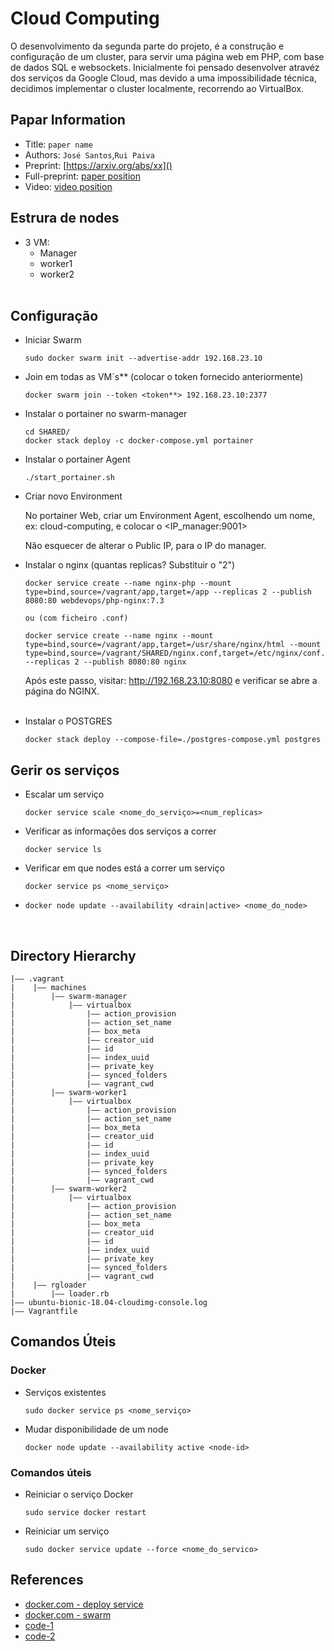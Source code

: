 Cloud Computing
===
O desenvolvimento da segunda parte do projeto, é a construção e configuração de um cluster, para servir uma página web em PHP, com base de dados SQL e websockets.
Inicialmente foi pensado desenvolver atravéz dos serviços da Google Cloud, mas devido a uma impossibilidade técnica, decidimos implementar o cluster localmente, recorrendo ao VirtualBox.


## Papar Information
- Title:  `paper name`
- Authors:  `José Santos`,`Rui Paiva`
- Preprint: [https://arxiv.org/abs/xx]()
- Full-preprint: [paper position]()
- Video: [video position]()

## Estrura de nodes
- 3 VM:
  - Manager
  - worker1
  - worker2<br><br>


## Configuração
- Iniciar Swarm
  ```
  sudo docker swarm init --advertise-addr 192.168.23.10
  ```
- Join em todas as VM´s** (colocar o token fornecido anteriormente)
  ```
  docker swarm join --token <token**> 192.168.23.10:2377
  ```
- Instalar o portainer no swarm-manager
  ```
  cd SHARED/
  docker stack deploy -c docker-compose.yml portainer
  ```

- Instalar o portainer Agent
  ```
  ./start_portainer.sh
  ```

- Criar novo Environment
  
  No portainer Web, criar um Environment Agent, escolhendo um nome, ex: cloud-computing, e colocar o <IP_manager:9001>

  Não esquecer de alterar o Public IP, para o IP do manager.


- Instalar o nginx (quantas replicas? Substituir o "2")
  ```
  docker service create --name nginx-php --mount type=bind,source=/vagrant/app,target=/app --replicas 2 --publish 8080:80 webdevops/php-nginx:7.3

  ou (com ficheiro .conf)

  docker service create --name nginx --mount type=bind,source=/vagrant/app,target=/usr/share/nginx/html --mount type=bind,source=/vagrant/SHARED/nginx.conf,target=/etc/nginx/conf.d/default.conf --replicas 2 --publish 8080:80 nginx
  ```
  Após este passo, visitar: http://192.168.23.10:8080 e verificar se abre a página do NGINX.<br><br>

-  Instalar o POSTGRES
    ```
    docker stack deploy --compose-file=./postgres-compose.yml postgres
    ```

## Gerir os serviços
- Escalar um serviço
  ```
  docker service scale <nome_do_serviço>=<num_replicas>
  ```
- Verificar as informações dos serviços a correr
  ```
  docker service ls
  ```
- Verificar em que nodes está a correr um serviço
  ```
  docker service ps <nome_serviço>
  ```
-
  ```
  docker node update --availability <drain|active> <nome_do_node>
  ```


<br>

## Directory Hierarchy
```
|—— .vagrant
|    |—— machines
|        |—— swarm-manager
|            |—— virtualbox
|                |—— action_provision
|                |—— action_set_name
|                |—— box_meta
|                |—— creator_uid
|                |—— id
|                |—— index_uuid
|                |—— private_key
|                |—— synced_folders
|                |—— vagrant_cwd
|        |—— swarm-worker1
|            |—— virtualbox
|                |—— action_provision
|                |—— action_set_name
|                |—— box_meta
|                |—— creator_uid
|                |—— id
|                |—— index_uuid
|                |—— private_key
|                |—— synced_folders
|                |—— vagrant_cwd
|        |—— swarm-worker2
|            |—— virtualbox
|                |—— action_provision
|                |—— action_set_name
|                |—— box_meta
|                |—— creator_uid
|                |—— id
|                |—— index_uuid
|                |—— private_key
|                |—— synced_folders
|                |—— vagrant_cwd
|    |—— rgloader
|        |—— loader.rb
|—— ubuntu-bionic-18.04-cloudimg-console.log
|—— Vagrantfile
```
## Comandos Úteis
### Docker
- Serviços existentes
  ```
  sudo docker service ps <nome_serviço>
  ```
- Mudar disponibilidade de um node
  ```
  docker node update --availability active <node-id>
  ```
### Comandos úteis

- Reiniciar o serviço Docker
  ```
  sudo service docker restart
  ```

- Reiniciar um serviço
  ```
  sudo docker service update --force <nome_do_servico>
  ```
## References
- [docker.com - deploy service](https://docs.docker.com/engine/swarm/swarm-tutorial/deploy-service/)
- [docker.com - swarm](https://docs.docker.com/engine/swarm/services/)
- [code-1](https://github.com)
- [code-2](https://github.com)
  
